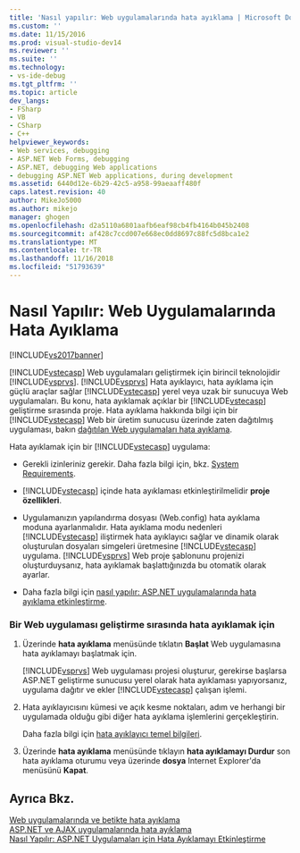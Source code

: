 ```yaml
---
title: 'Nasıl yapılır: Web uygulamalarında hata ayıklama | Microsoft Docs'
ms.custom: ''
ms.date: 11/15/2016
ms.prod: visual-studio-dev14
ms.reviewer: ''
ms.suite: ''
ms.technology:
- vs-ide-debug
ms.tgt_pltfrm: ''
ms.topic: article
dev_langs:
- FSharp
- VB
- CSharp
- C++
helpviewer_keywords:
- Web services, debugging
- ASP.NET Web Forms, debugging
- ASP.NET, debugging Web applications
- debugging ASP.NET Web applications, during development
ms.assetid: 6440d12e-6b29-42c5-a958-99aeaaff480f
caps.latest.revision: 40
author: MikeJo5000
ms.author: mikejo
manager: ghogen
ms.openlocfilehash: d2a5110a6801aafb6eaf98cb4fb4164b045b2408
ms.sourcegitcommit: af428c7ccd007e668ec0dd8697c88fc5d8bca1e2
ms.translationtype: MT
ms.contentlocale: tr-TR
ms.lasthandoff: 11/16/2018
ms.locfileid: "51793639"
---
```

# <a name="how-to-debug-web-applications"></a>Nasıl Yapılır: Web Uygulamalarında Hata Ayıklama
[!INCLUDE[vs2017banner](../includes/vs2017banner.md)]

[!INCLUDE[vstecasp](../includes/vstecasp-md.md)] Web uygulamaları geliştirmek için birincil teknolojidir [!INCLUDE[vsprvs](../includes/vsprvs-md.md)]. [!INCLUDE[vsprvs](../includes/vsprvs-md.md)] Hata ayıklayıcı, hata ayıklama için güçlü araçlar sağlar [!INCLUDE[vstecasp](../includes/vstecasp-md.md)] yerel veya uzak bir sunucuya Web uygulamaları. Bu konu, hata ayıklamak açıklar bir [!INCLUDE[vstecasp](../includes/vstecasp-md.md)] geliştirme sırasında proje. Hata ayıklama hakkında bilgi için bir [!INCLUDE[vstecasp](../includes/vstecasp-md.md)] Web bir üretim sunucusu üzerinde zaten dağıtılmış uygulaması, bakın [dağıtılan Web uygulamaları hata ayıklama](../debugger/debugging-deployed-web-applications.md).  
  
 Hata ayıklamak için bir [!INCLUDE[vstecasp](../includes/vstecasp-md.md)] uygulama:  
  
-   Gerekli izinleriniz gerekir. Daha fazla bilgi için, bkz. [System Requirements](../debugger/aspnet-debugging-system-requirements.md).  
  
-   [!INCLUDE[vstecasp](../includes/vstecasp-md.md)] içinde hata ayıklaması etkinleştirilmelidir **proje özellikleri**.  
  
-   Uygulamanızın yapılandırma dosyası (Web.config) hata ayıklama moduna ayarlanmalıdır. Hata ayıklama modu nedenleri [!INCLUDE[vstecasp](../includes/vstecasp-md.md)] iliştirmek hata ayıklayıcı sağlar ve dinamik olarak oluşturulan dosyaları simgeleri üretmesine [!INCLUDE[vstecasp](../includes/vstecasp-md.md)] uygulama. [!INCLUDE[vsprvs](../includes/vsprvs-md.md)] Web proje şablonunu projenizi oluşturduysanız, hata ayıklamak başlattığınızda bu otomatik olarak ayarlar.  
  
-   Daha fazla bilgi için [nasıl yapılır: ASP.NET uygulamalarında hata ayıklama etkinleştirme](../debugger/how-to-enable-debugging-for-aspnet-applications.md).  
  
### <a name="to-debug-a-web-application-during-development"></a>Bir Web uygulaması geliştirme sırasında hata ayıklamak için  
  
1.  Üzerinde **hata ayıklama** menüsünde tıklatın **Başlat** Web uygulamasına hata ayıklamayı başlatmak için.  
  
     [!INCLUDE[vsprvs](../includes/vsprvs-md.md)] Web uygulaması projesi oluşturur, gerekirse başlarsa ASP.NET geliştirme sunucusu yerel olarak hata ayıklaması yapıyorsanız, uygulama dağıtır ve ekler [!INCLUDE[vstecasp](../includes/vstecasp-md.md)] çalışan işlemi.  
  
2.  Hata ayıklayıcısını kümesi ve açık kesme noktaları, adım ve herhangi bir uygulamada olduğu gibi diğer hata ayıklama işlemlerini gerçekleştirin.  
  
     Daha fazla bilgi için [hata ayıklayıcı temel bilgileri](../debugger/debugger-basics.md).  
  
3.  Üzerinde **hata ayıklama** menüsünde tıklayın **hata ayıklamayı Durdur** son hata ayıklama oturumu veya üzerinde **dosya** Internet Explorer'da menüsünü **Kapat**.  
  
## <a name="see-also"></a>Ayrıca Bkz.  
 [Web uygulamalarında ve betikte hata ayıklama](../debugger/debugging-web-applications-and-script.md)   
 [ASP.NET ve AJAX uygulamalarında hata ayıklama](../debugger/debugging-aspnet-and-ajax-applications.md)   
 [Nasıl Yapılır: ASP.NET Uygulamaları için Hata Ayıklamayı Etkinleştirme](../debugger/how-to-enable-debugging-for-aspnet-applications.md)



